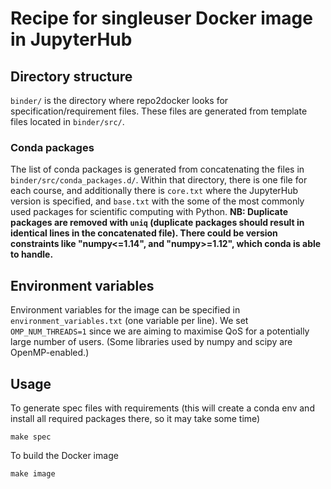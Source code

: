 # Recipe for singleuser Docker image in JupyterHub

## Directory structure
`binder/` is the directory where repo2docker looks for specification/requirement files. These files are generated from template files located in `binder/src/`.

### Conda packages
The list of conda packages is generated from concatenating the files in `binder/src/conda_packages.d/`. Within that directory, there is one file for each course, and additionally there is `core.txt` where the JupyterHub version is specified, and `base.txt` with the some of the most commonly used packages for scientific computing with Python.
__NB: Duplicate packages are removed with `uniq` (duplicate packages should result in identical lines in the concatenated file). There could be version constraints like "numpy<=1.14", and "numpy>=1.12", which conda is able to handle.__

## Environment variables
Environment variables for the image can be specified in `environment_variables.txt` (one variable per line).
We set `OMP_NUM_THREADS=1` since we are aiming to maximise QoS for a potentially large number of users. (Some libraries used by numpy and scipy are OpenMP-enabled.)

## Usage
To generate spec files with requirements (this will create a conda env and install all required packages there, so it may take some time)
```
make spec
```

To build the Docker image
```
make image
```
